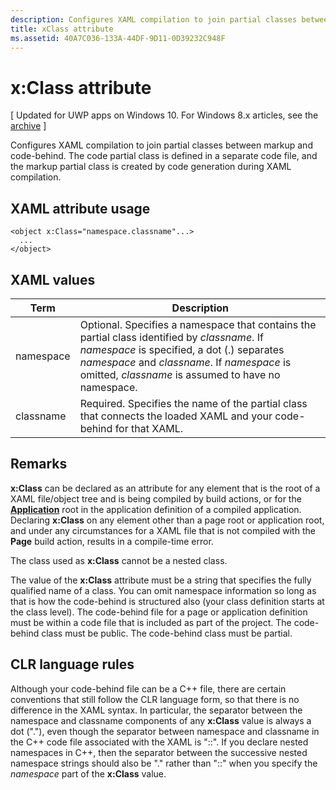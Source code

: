 ```yaml
---
description: Configures XAML compilation to join partial classes between markup and code-behind. The code partial class is defined in a separate code file, and the markup partial class is created by code generation during XAML compilation.
title: xClass attribute
ms.assetid: 40A7C036-133A-44DF-9D11-0D39232C948F
---
```


# x:Class attribute

\[ Updated for UWP apps on Windows 10. For Windows 8.x articles, see the [archive](http://go.microsoft.com/fwlink/p/?linkid=619132) \]

Configures XAML compilation to join partial classes between markup and code-behind. The code partial class is defined in a separate code file, and the markup partial class is created by code generation during XAML compilation.

## XAML attribute usage


``` syntax
<object x:Class="namespace.classname"...>
  ...
</object>
```

## XAML values

| Term | Description |
|------|-------------|
| namespace | Optional. Specifies a namespace that contains the partial class identified by _classname_. If _namespace_ is specified, a dot (.) separates _namespace_ and _classname_. If _namespace_ is omitted, _classname_ is assumed to have no namespace. |
| classname | Required. Specifies the name of the partial class that connects the loaded XAML and your code-behind for that XAML. | 

## Remarks

**x:Class** can be declared as an attribute for any element that is the root of a XAML file/object tree and is being compiled by build actions, or for the [**Application**](https://msdn.microsoft.com/library/windows/apps/br242324) root in the application definition of a compiled application. Declaring **x:Class** on any element other than a page root or application root, and under any circumstances for a XAML file that is not compiled with the **Page** build action, results in a compile-time error.

The class used as **x:Class** cannot be a nested class.

The value of the **x:Class** attribute must be a string that specifies the fully qualified name of a class. You can omit namespace information so long as that is how the code-behind is structured also (your class definition starts at the class level). The code-behind file for a page or application definition must be within a code file that is included as part of the project. The code-behind class must be public. The code-behind class must be partial.

## CLR language rules

Although your code-behind file can be a C++ file, there are certain conventions that still follow the CLR language form, so that there is no difference in the XAML syntax. In particular, the separator between the namespace and classname components of any **x:Class** value is always a dot ("."), even though the separator between namespace and classname in the C++ code file associated with the XAML is "::". If you declare nested namespaces in C++, then the separator between the successive nested namespace strings should also be "." rather than "::" when you specify the *namespace* part of the **x:Class** value.



<!--HONumber=May16_HO4-->


